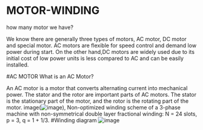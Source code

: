 # MOTOR-WINDING
how many motor we have?

We know there are generally three types of motors, AC motor, DC motor and special motor. AC motors are flexible for speed control and demand low power during start.
On the other hand,DC motors are widely used due to its initial cost of low power units is less compared to AC and can be easily installed.

#AC MOTOR
What is an AC Motor?

An AC motor is a motor that converts alternating current into mechanical power. The stator and the rotor are important parts of AC motors. The stator is the stationary part of the motor, and the rotor is the rotating part of the motor.
image(![image](https://user-images.githubusercontent.com/105424030/198822337-72e09e87-dd49-43b6-88e7-5a9a99ff0a4c.png)),
Non-optimized winding scheme of a 3-phase machine with non-symmetrical double layer fractional winding: N = 24 slots, p = 3, q = 1 + 1/3.
#Winding diagram ![image](https://github.com/Muhsine562/MOTOR-WINDING/assets/105424030/889216b9-85f3-4f51-9f2f-af9dc37a5eba)
